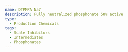 ```yaml
---
name: DTPMPA Na7
description: Fully neutralized phosphonate 50% active
type:
  - Production Chemicals
tags:
  - Scale Inhibitors
  - Intermediates
  - Phosphonates
---
```

